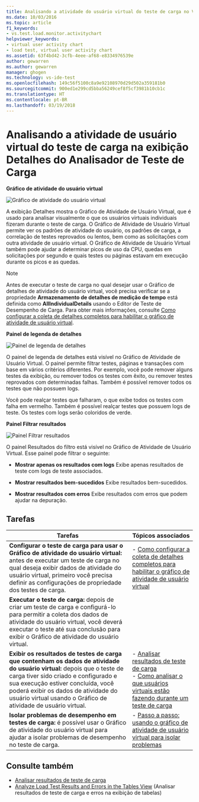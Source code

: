```yaml
---
title: Analisando a atividade do usuário virtual do teste de carga no Visual Studio | Microsoft Docs
ms.date: 10/03/2016
ms.topic: article
f1_keywords:
- vs.test.load.monitor.activitychart
helpviewer_keywords:
- virtual user activity chart
- load test, virtual user activity chart
ms.assetid: 63f4bd42-3cfb-4eee-af68-e8334976539e
author: gewarren
ms.author: gewarren
manager: ghogen
ms.technology: vs-ide-test
ms.openlocfilehash: 149c56f5100c8a9e92108970d29d502a359181b0
ms.sourcegitcommit: 900ed1e299cd5bba56249cef8f5cf3981b10cb1c
ms.translationtype: HT
ms.contentlocale: pt-BR
ms.lasthandoff: 03/19/2018
---
```

# <a name="analyzing-load-test-virtual-user-activity-in-the-details-view-of-the-load-test-analyzer"></a>Analisando a atividade de usuário virtual do teste de carga na exibição Detalhes do Analisador de Teste de Carga

**Gráfico de atividade do usuário virtual**

 ![Gráfico de atividade do usuário virtual](../test/media/virtual_actchart.png "Virtual_ActChart")

 A exibição Detalhes mostra o Gráfico de Atividade de Usuário Virtual, que é usado para analisar visualmente o que os usuários virtuais individuais fizeram durante o teste de carga. O Gráfico de Atividade de Usuário Virtual permite ver os padrões de atividade do usuário, os padrões de carga, a correlação de testes reprovados ou lentos, bem como as solicitações com outra atividade de usuário virtual. O Gráfico de Atividade de Usuário Virtual também pode ajudar a determinar picos de uso da CPU, quedas em solicitações por segundo e quais testes ou páginas estavam em execução durante os picos e as quedas.

> [!NOTE]
> Antes de executar o teste de carga no qual desejar usar o Gráfico de detalhes de atividade do usuário virtual, você precisa verificar se a propriedade **Armazenamento de detalhes de medição de tempo** está definida como **AllIndividualDetails** usando o Editor de Teste de Desempenho de Carga. Para obter mais informações, consulte [Como configurar a coleta de detalhes completos para habilitar o gráfico de atividade de usuário virtual](../test/how-to-configure-load-tests-to-collect-full-details.md).

 **Painel de legenda de detalhes**

 ![Painel de legenda de detalhes](../test/media/ltest_detailslegend.png "LTest_DetailsLegend")

 O painel de legenda de detalhes está visível no Gráfico de Atividade de Usuário Virtual. O painel permite filtrar testes, páginas e transações com base em vários critérios diferentes. Por exemplo, você pode remover alguns testes da exibição, ou remover todos os testes com êxito, ou remover testes reprovados com determinadas falhas. Também é possível remover todos os testes que não possuem logs.

 Você pode realçar testes que falharam, o que exibe todos os testes com falha em vermelho. Também é possível realçar testes que possuem logs de teste. Os testes com logs serão coloridos de verde.

 **Painel Filtrar resultados**

 ![Painel Filtrar resultados](../test/media/ltest_filterresults.png "LTest_FilterResults")

 O painel Resultados do filtro está visível no Gráfico de Atividade de Usuário Virtual. Esse painel pode filtrar o seguinte:

-   **Mostrar apenas os resultados com logs** Exibe apenas resultados de teste com logs de teste associados.

-   **Mostrar resultados bem-sucedidos** Exibe resultados bem-sucedidos.

-   **Mostrar resultados com erros** Exibe resultados com erros que podem ajudar na depuração.

## <a name="tasks"></a>Tarefas

|Tarefas|Tópicos associados|
|-----------|-----------------------|
|**Configurar o teste de carga para usar o Gráfico de atividade do usuário virtual:** antes de executar um teste de carga no qual deseja exibir dados de atividade do usuário virtual, primeiro você precisa definir as configurações de propriedade dos testes de carga.|-   [Como configurar a coleta de detalhes completos para habilitar o gráfico de atividade de usuário virtual](../test/how-to-configure-load-tests-to-collect-full-details.md)|
|**Executar o teste de carga:** depois de criar um teste de carga e configurá-lo para permitir a coleta dos dados de atividade do usuário virtual, você deverá executar o teste até sua conclusão para exibir o Gráfico de atividade do usuário virtual.||
|**Exibir os resultados de testes de carga que contenham os dados de atividade do usuário virtual:** depois que o teste de carga tiver sido criado e configurado e sua execução estiver concluída, você poderá exibir os dados de atividade do usuário virtual usando o Gráfico de atividade de usuário virtual.|-   [Analisar resultados de teste de carga](../test/analyze-load-test-results-using-the-load-test-analyzer.md)<br />-   [Como analisar o que usuários virtuais estão fazendo durante um teste de carga](../test/how-to-analyze-virtual-user-activity-during-a-load-test.md)|
|**Isolar problemas de desempenho em testes de carga:** é possível usar o Gráfico de atividade do usuário virtual para ajudar a isolar problemas de desempenho no teste de carga.|-   [Passo a passo: usando o gráfico de atividade de usuário virtual para isolar problemas](../test/walkthrough-use-the-virtual-user-activity-chart-to-isolate-issues.md)|

## <a name="see-also"></a>Consulte também

- [Analisar resultados de teste de carga](../test/analyze-load-test-results-using-the-load-test-analyzer.md)
- [Analyze Load Test Results and Errors in the Tables View](../test/analyze-load-test-results-and-errors-in-the-tables-view.md) (Analisar resultados de teste de carga e erros na exibição de tabelas)